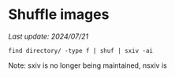 # Shuffle images

*Last update: 2024/07/21*

`find directory/ -type f | shuf | sxiv -ai`

Note: sxiv is no longer being maintained, nsxiv is 
